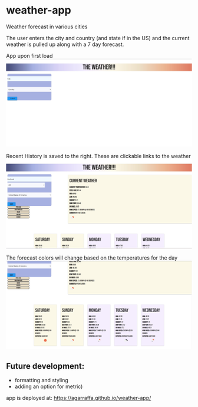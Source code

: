# weather-app
Weather forecast in various cities

The user enters the city and country (and state if in the US) and the current weather is pulled up along with a 7 day forecast. 

App upon first load
![First Use](./assets/images/First-use.jpg)


Recent History is saved to the right. These are clickable links to the weather
![With History](./assets/images/w-history.jpg)

The forecast colors will change based on the temperatures for the day
![Forecast](./assets/images/forecast.jpg)


## Future development: 
- formatting and styling
- adding an option for metric)

app is deployed at: https://agarraffa.github.io/weather-app/